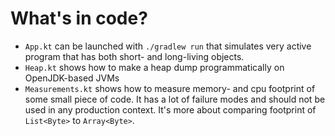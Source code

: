 # What's in code?

- `App.kt` can be launched with `./gradlew run` that simulates very active program that has both short- and
long-living objects.
- `Heap.kt` shows how to make a heap dump programmatically on OpenJDK-based JVMs
- `Measurements.kt` shows how to measure memory- and cpu footprint of some small piece of code. It has a lot of failure modes and should not be used in any production context. It's more about comparing footprint of `List<Byte>` to `Array<Byte>`.
